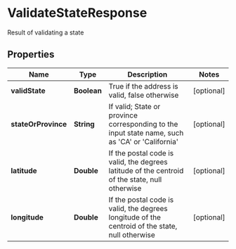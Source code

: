 

# ValidateStateResponse

Result of validating a state
## Properties

Name | Type | Description | Notes
------------ | ------------- | ------------- | -------------
**validState** | **Boolean** | True if the address is valid, false otherwise |  [optional]
**stateOrProvince** | **String** | If valid; State or province corresponding to the input state name, such as &#39;CA&#39; or &#39;California&#39; |  [optional]
**latitude** | **Double** | If the postal code is valid, the degrees latitude of the centroid of the state, null otherwise |  [optional]
**longitude** | **Double** | If the postal code is valid, the degrees longitude of the centroid of the state, null otherwise |  [optional]



